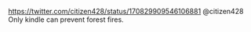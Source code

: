 https://twitter.com/citizen428/status/170829909546106881 @citizen428 Only kindle can prevent forest fires.